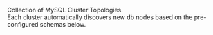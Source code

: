 Collection of MySQL Cluster Topologies.   
Each cluster automatically discovers new db nodes based on the pre-configured schemas below.
